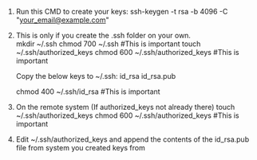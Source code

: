 1. Run this CMD to create your keys:
	ssh-keygen -t rsa -b 4096 -C "your_email@example.com"

2. This is only if you create the .ssh folder on your own.  
	mkdir ~/.ssh
	chmod 700 ~/.ssh 	#This is important
	touch ~/.ssh/authorized_keys
	chmod 600 ~/.ssh/authorized_keys 	#This is important

	Copy the below keys to ~/.ssh:
	id_rsa
	id_rsa.pub

	chmod 400 ~/.ssh/id_rsa		#This is important

3. On the remote system
	(If authorized_keys not already there)
	touch ~/.ssh/authorized_keys
	chmod 600 ~/.ssh/authorized_keys 	#This is important
 
4. Edit ~/.ssh/authorized_keys and append the contents of the id_rsa.pub file from system you created keys from